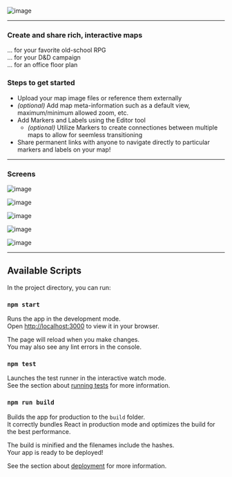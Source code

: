 
![image](https://github.com/toup162/alpaca-web-maps/assets/11641649/204993f9-ac1c-45c8-b997-52dfc1f8032a)

______

### Create and share rich, interactive maps
 ... for your favorite old-school RPG
 <br/>
 ... for your D&D campaign
 <br/>
 ... for an office floor plan
 <br/>

### Steps to get started
 - Upload your map image files or reference them externally
 - <i>(optional)</i> Add map meta-information such as a default view, maximum/minimum allowed zoom, etc.
 - Add Markers and Labels using the Editor tool
    - <i>(optional)</i> Utilize Markers to create connectiones between multiple maps to allow for seemless transitioning
 - Share permanent links with anyone to navigate directly to particular markers and labels on your map!

______

### Screens

![image](https://github.com/toup162/alpaca-web-maps/assets/11641649/c25ba43f-8fae-47fe-b04f-9048526dccb6)

![image](https://github.com/toup162/alpaca-web-maps/assets/11641649/376a17b5-290e-49f5-93e9-43e92d9d9257)

![image](https://github.com/toup162/alpaca-web-maps/assets/11641649/08bb8f5f-00bb-43d4-a71e-8188edbcf3a4)

![image](https://github.com/toup162/alpaca-web-maps/assets/11641649/c0ce7bde-bc30-4ddd-ba2a-27e2c16d6d0d)

![image](https://github.com/toup162/alpaca-web-maps/assets/11641649/ad4836ca-7d53-408b-b9b0-839cfcb83512)


______

## Available Scripts

In the project directory, you can run:

### `npm start`

Runs the app in the development mode.\
Open [http://localhost:3000](http://localhost:3000) to view it in your browser.

The page will reload when you make changes.\
You may also see any lint errors in the console.

### `npm test`

Launches the test runner in the interactive watch mode.\
See the section about [running tests](https://facebook.github.io/create-react-app/docs/running-tests) for more information.

### `npm run build`

Builds the app for production to the `build` folder.\
It correctly bundles React in production mode and optimizes the build for the best performance.

The build is minified and the filenames include the hashes.\
Your app is ready to be deployed!

See the section about [deployment](https://facebook.github.io/create-react-app/docs/deployment) for more information.
